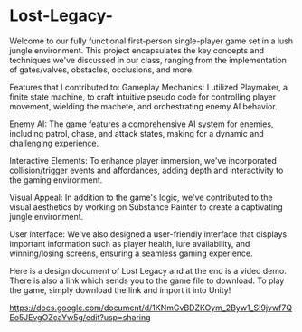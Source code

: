 # Lost-Legacy-
Welcome to our fully functional first-person single-player game set in a lush jungle environment. This project encapsulates the key concepts and techniques we've discussed in our class, ranging from the implementation of gates/valves, obstacles, occlusions, and more.

Features that I contributed to:
Gameplay Mechanics: I utilized Playmaker, a finite state machine, to craft intuitive pseudo code for controlling player movement, wielding the machete, and orchestrating enemy AI behavior.

Enemy AI: The game features a comprehensive AI system for enemies, including patrol, chase, and attack states, making for a dynamic and challenging experience.

Interactive Elements: To enhance player immersion, we've incorporated collision/trigger events and affordances, adding depth and interactivity to the gaming environment.

Visual Appeal: In addition to the game's logic, we've contributed to the visual aesthetics by working on Substance Painter to create a captivating jungle environment.

User Interface: We've also designed a user-friendly interface that displays important information such as player health, lure availability, and winning/losing screens, ensuring a seamless gaming experience.

Here is a design document of Lost Legacy and at the end is a video demo. There is also a link which sends you to the game file to download. To play the game, simply download the link and import it into Unity!

https://docs.google.com/document/d/1KNmGvBDZKOym_2Byw1_SI9jvwf7QEo5JEvgOZcaYw5g/edit?usp=sharing

